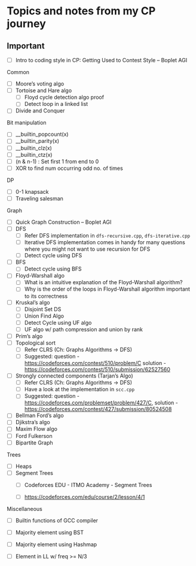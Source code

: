 # Topics and notes from my CP journey

## Important
- [ ] Intro to coding style in CP: Getting Used to Contest Style – Boplet AGI

Common
- [ ] Moore’s voting algo
- [ ] Tortoise and Hare algo
  - [ ] Floyd cycle detection algo proof
  - [ ] Detect loop in a linked list
- [ ] Divide and Conquer

Bit manipulation
- [ ] __builtin_popcount(x)
- [ ] __builtin_parity(x)
- [ ] __builtin_clz(x)
- [ ] __builtin_ctz(x)
- [ ] (n & n-1) : Set first 1 from end to 0
- [ ] XOR to find num occurring odd no. of times

DP
- [ ] 0-1 knapsack
- [ ] Traveling salesman

Graph
- [ ] Quick Graph Construction – Boplet AGI
- [ ] DFS
  - [ ] Refer DFS implementation in `dfs-recursive.cpp`, `dfs-iterative.cpp`
  - [ ] Iterative DFS implementation comes in handy for many questions where you might not want to use recursion for DFS
  - [ ] Detect cycle using DFS
- [ ] BFS
  - [ ] Detect cycle using BFS
- [ ] Floyd-Warshall algo
  - [ ] What is an intuitive explanation of the Floyd-Warshall algorithm?
  - [ ] Why is the order of the loops in Floyd-Warshall algorithm important to its correctness
- [ ] Kruskal’s algo
  - [ ] Disjoint Set DS
  - [ ] Union Find Algo
  - [ ] Detect Cycle using UF algo
  - [ ] UF algo w/ path compression and union by rank
- [ ] Prim’s algo
- [ ] Topological sort
  - [ ] Refer CLRS (Ch: Graphs Algorithms -> DFS)
  - [ ] Suggested: question - https://codeforces.com/contest/510/problem/C solution - https://codeforces.com/contest/510/submission/62527560
- [ ] Strongly connected components (Tarjan’s Algo)
  - [ ] Refer CLRS (Ch: Graphs Algorithms -> DFS)
  - [ ] Have a look at the implementation in `scc.cpp`
  - [ ] Suggested: question - https://codeforces.com/problemset/problem/427/C, solution - https://codeforces.com/contest/427/submission/80524508
- [ ] Bellman Ford’s algo
- [ ] Djikstra’s algo
- [ ] Maxim Flow algo
- [ ] Ford Fulkerson
- [ ] Bipartite Graph

Trees
- [ ] Heaps
- [ ] Segment Trees
  - [ ] Codeforces EDU - ITMO Academy - Segment Trees
  - [ ] https://codeforces.com/edu/course/2/lesson/4/1



Miscellaneous
- [ ] Builtin functions of GCC compiler
- [ ] Majority element using BST
- [ ] Majority element using Hashmap
- [ ] Element in LL w/ freq >= N/3



